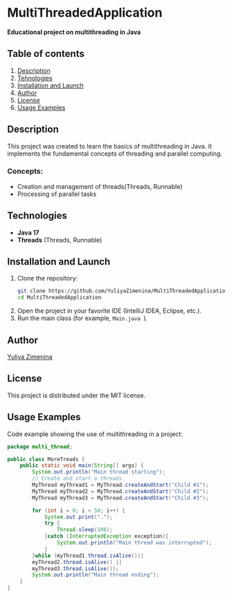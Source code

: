 # MultiThreadedApplication

**Educational project on multithreading in Java**

## Table of contents
1. [Description](#description)
2. [Tehnologies](#technologies)
3. [Installation and Launch](#installation-and-launch)
4. [Author](#author)
5. [License](#license)
6. [Usage Examples](#usage-examples)

## Description

This project was created to learn the basics of multithreading in Java. It implements the fundamental concepts of threading and parallel computing.

### Concepts:
- Creation and management of threads(Threads, Runnable)
- Processing of parallel tasks

## Technologies

- **Java 17**
- **Threads** (Threads, Runnable)

## Installation and Launch

1. Clone the repository:
    ```bash
    git clone https://github.com/YuliyaZimenina/MultiThreadedApplication.git
    cd MultiThreadedApplication
    ```
2. Open the project in your favorite IDE (IntelliJ IDEA, Eclipse, etc.).
3. Run the main class (for example, `Main.java `).

## Author

[Yuliya Zimenina](https://github.com/YuliyaZimenina)

## License

This project is distributed under the MIT license.

## Usage Examples

Code example showing the use of multithreading in a project:

```java
package multi_thread;

public class MoreTreads {
    public static void main(String[] args) {
        System.out.println("Main thread starting");
        // Create and start a threads
        MyThread myThread1 = MyThread.createAndStart("Child #1");
        MyThread myThread2 = MyThread.createAndStart("Child #2");
        MyThread myThread3 = MyThread.createAndStart("Child #3");

        for (int i = 0; i < 50; i++) {
            System.out.print(".");
            try {
                Thread.sleep(100);
            }catch (InterruptedException exception){
                System.out.println("Main thread was interrupted");
            }
        }while (myThread1.thread.isAlive()||
        myThread2.thread.isAlive() ||
        myThread3.thread.isAlive());
        System.out.println("Main thread ending");
    }
}
